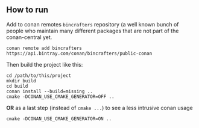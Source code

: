 ## How to run

Add to conan remotes `bincrafters` repository (a well known bunch of people who maintain many different packages that are not part of the conan-central yet.

    conan remote add bincrafters https://api.bintray.com/conan/bincrafters/public-conan

Then build the project like this:

    cd /path/to/this/project
    mkdir build
    cd build
    conan install --build=missing ..
    cmake -DCONAN_USE_CMAKE_GENERATOR=OFF ..

**OR** as a last step (instead of `cmake ...`) to see a less intrusive conan usage

    cmake -DCONAN_USE_CMAKE_GENERATOR=ON ..

